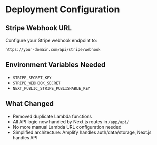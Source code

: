 # Deployment Configuration

## Stripe Webhook URL

Configure your Stripe webhook endpoint to:

```
https://your-domain.com/api/stripe/webhook
```

## Environment Variables Needed

- `STRIPE_SECRET_KEY`
- `STRIPE_WEBHOOK_SECRET`
- `NEXT_PUBLIC_STRIPE_PUBLISHABLE_KEY`

## What Changed

- Removed duplicate Lambda functions
- All API logic now handled by Next.js routes in `/app/api/`
- No more manual Lambda URL configuration needed
- Simplified architecture: Amplify handles auth/data/storage, Next.js handles API
